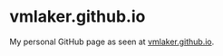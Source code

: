 vmlaker.github.io
=================

My personal GitHub page as seen at [vmlaker.github.io](http://vmlaker.github.io).
